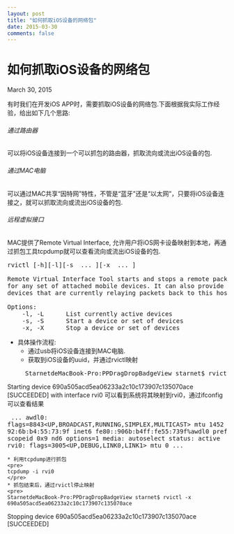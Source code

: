 ```yaml
---
layout: post
title: "如何抓取iOS设备的网络包"
date: 2015-03-30
comments: false
---
```

# 如何抓取iOS设备的网络包
March 30, 2015

有时我们在开发iOS APP时，需要抓取iOS设备的网络包.下面根据我实际工作经验，给出如下几个思路:
###### 通过路由器
可以将iOS设备连接到一个可以抓包的路由器，抓取流向或流出iOS设备的包.

###### 通过MAC电脑
可以通过MAC共享“因特网”特性，不管是“蓝牙”还是“以太网”，只要将iOS设备连接之，就可以抓取流向或流出iOS设备的包.

###### 远程虚拟接口
MAC提供了Remote Virtual Interface, 允许用户将iOS网卡设备映射到本地，再通过抓包工具tcpdump就可以查看流向或流出iOS设备的包.
<pre>
rvictl [-h][-l][-s <udid1> ... <udidN>][-x <udid1> ... <udidN>]

Remote Virtual Interface Tool starts and stops a remote packet capture instance 
for any set of attached mobile devices. It can also provide feedback on any attached 
devices that are currently relaying packets back to this host. 

Options:
	-l, -L		List currently active devices
	-s, -S		Start a device or set of devices
	-x, -X		Stop a device or set of devices
</pre>

* 具体操作流程:
	* 通过usb将iOS设备连接到MAC电脑.
	* 获取到iOS设备的uuid，并通过rvictl映射
	<pre>
	StarnetdeMacBook-Pro:PPDragDropBadgeView starnet$ rvictl -s 690a505acd5ea06233a2c10c173907c135070ace
Starting device 690a505acd5ea06233a2c10c173907c135070ace [SUCCEEDED] with interface rvi0
	</pre>
	可以看到系统将其映射到rvi0，通过ifconfig可以查看结果
	<pre>
	...
	awdl0: flags=8843<UP,BROADCAST,RUNNING,SIMPLEX,MULTICAST> mtu 1452
			ether 92:6b:b4:55:73:9f 
			inet6 fe80::906b:b4ff:fe55:739f%awdl0 prefixlen 64 scopeid 0x9 
			nd6 options=1<PERFORMNUD>
			media: autoselect
			status: active
rvi0: flags=3005<UP,DEBUG,LINK0,LINK1> mtu 0
...
	</pre>
	
	* 利用tcpdump进行抓包
	<pre>
	tcpdump -i rvi0
	</pre>
	* 抓包结束后，通过rvictl停止映射
	<pre>
	StarnetdeMacBook-Pro:PPDragDropBadgeView starnet$ rvictl -x 690a505acd5ea06233a2c10c173907c135070ace
Stopping device 690a505acd5ea06233a2c10c173907c135070ace [SUCCEEDED]
	</pre>